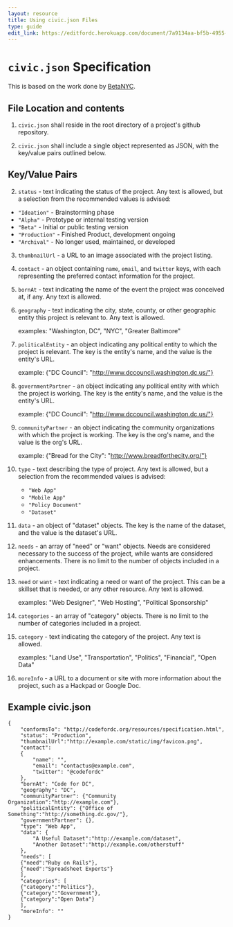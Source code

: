 ```yaml
---
layout: resource
title: Using civic.json Files
type: guide
edit_link: https://editfordc.herokuapp.com/document/7a9134aa-bf5b-4955-9137-c55df4308c24
---
```


# `civic.json` Specification

This is based on the work done by [BetaNYC](https://github.com/BetaNYC/civic.json/blob/master/specification.md).

## File Location and contents
1. `civic.json` shall reside in the root directory of a project's github repository.

2. `civic.json` shall include a single object represented as JSON, with the key/value pairs outlined below.

## Key/Value Pairs
2. `status` - text indicating the status of the project.  Any text is allowed, but a selection from the recommended values is advised:
  * `"Ideation"` - Brainstorming phase
  * `"Alpha"` - Prototype or internal testing version
  * `"Beta"` - Initial or public testing version
  * `"Production"` - Finished Product, development ongoing
  * `"Archival"` - No longer used, maintained, or developed

3. `thumbnailUrl` - a URL to an image associated with the project listing.

4. `contact` - an object containing `name`, `email`, and `twitter` keys, with each representing the preferred contact information for the project.

5. `bornAt` - text indicating the name of the event the project was conceived at, if any.  Any text is allowed.

6. `geography` - text indicating the city, state, county, or other geographic entity this project is relevant to.  Any text is allowed.

    examples: "Washington, DC", "NYC", "Greater Baltimore"

7. `politicalEntity` - an object indicating any political entity to which the project is relevant. The key is the entity's name, and the value is the entity's URL.

    example: {"DC Council": "http://www.dccouncil.washington.dc.us/"}


8.  `governmentPartner` - an object indicating any political entity with which the project is working. The key is the entity's name, and the value is the entity's URL.

    example: {"DC Council": "http://www.dccouncil.washington.dc.us/"}

9.  `communityPartner` - an object indicating the community organizations with which the project is working. The key is the org's name, and the value is the org's URL.

    example: {"Bread for the City": "http://www.breadforthecity.org/"}

10. `type` - text describing the type of project.  Any text is allowed, but a selection from the recommended values is advised:
    * `"Web App"`
    * `"Mobile App"`
    * `"Policy Document"`
    * `"Dataset"`

11. `data` - an object of "dataset" objects. The key is the name of the dataset, and the value is the dataset's URL.

12. `needs` - an array of "need" or "want" objects.  Needs are considered necessary to the success of the project, while wants are considered enhancements.  There is no limit to the number of objects included in a project.

13. `need` or `want` - text indicating a need or want of the project.  This can be a skillset that is needed, or any other resource.  Any text is allowed.

    examples: "Web Designer", "Web Hosting", "Political Sponsorship"

14. `categories` - an array of "category" objects.  There is no limit to the number of categories included in a project.

15. `category` - text indicating the category of the project.  Any text is allowed.

    examples:  "Land Use", "Transportation", "Politics", "Financial", "Open Data"

16. `moreInfo` - a URL to a document or site with more information about the project, such as a Hackpad or Google Doc.

## Example civic.json

```
{
    "conformsTo": "http://codefordc.org/resources/specification.html",
    "status": "Production",
    "thumbnailUrl":"http://example.com/static/img/favicon.png",
    "contact":
    {
        "name": "",
        "email": "contactus@example.com",
        "twitter": "@codefordc"
    },
    "bornAt": "Code for DC",
    "geography": "DC",
    "communityPartner": {"Community Organization":"http://example.com"},
    "politicalEntity": {"Office of Something":"http://something.dc.gov/"},
    "governmentPartner": {},
    "type": "Web App",
    "data": {
        "A Useful Dataset":"http://example.com/dataset",
        "Another Dataset":"http://example.com/otherstuff"
    },
    "needs": [
    {"need":"Ruby on Rails"},
    {"need":"Spreadsheet Experts"}
    ],
    "categories": [
    {"category":"Politics"},
    {"category":"Government"},
    {"category":"Open Data"}
    ],
    "moreInfo": ""
}
```
